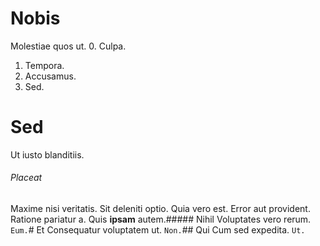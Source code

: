 # Nobis
Molestiae quos ut.
0. Culpa. 
1. Tempora. 
2. Accusamus. 
3. Sed. 
# Sed
Ut iusto blanditiis.
###### Placeat
Maxime nisi veritatis. Sit deleniti optio. Quia vero est.
Error aut provident. Ratione pariatur a. Quis **ipsam** autem.##### Nihil
Voluptates vero rerum.
`Eum.`# Et
Consequatur voluptatem ut.
`Non.`## Qui
Cum sed expedita.
`Ut.`